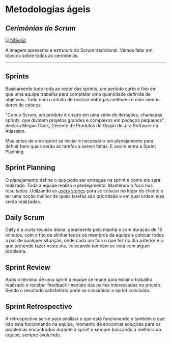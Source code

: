 # Metodologias ágeis
## _Cerimônias do Scrum_

[![N|Solid](https://res.cloudinary.com/practicaldev/image/fetch/s--k4vCWq_J--/c_limit%2Cf_auto%2Cfl_progressive%2Cq_auto%2Cw_880/https://dev-to-uploads.s3.amazonaws.com/uploads/articles/zv2toqc1oa1zv6uhugui.png)](scrum)

A imagem apresenta a estrutura do Scrum tradicional. Vamos falar em tópicos sobre todas as cerimônias.

------

## Sprints

Basicamente tudo roda ao redor das sprints, um período curto e fixo em que uma equipe trabalha para completar uma quantidade definida de objetivos. Tudo com o intuito de realizar entregas melhores e com menos dores de cabeça.

"Com o Scrum, um produto é criado em uma série de iterações, chamadas sprints, que dividem projetos grandes e complexos em pedaços pequenos", declara Megan Cook, Gerente de Produtos de Grupo do Jira Software na Atlassian.

Mas antes de uma sprint se iniciar é necessário um planejamento para definir bem quais serão as tarefas a serem feitas. E assim entra a Sprint Planning.

## Sprint Planning

O planejamento define o que pode ser entregue na sprint e como ele será realizado. Toda a equipe realiza o planejamento. Mantendo o foco nos resultados. Utilizando as [users stories](https://www.atlassian.com/br/agile/project-management/user-stories) para se colocar no lugar do cliente e ter uma noção melhor de quais tarefas são prioridade e em qual ordem elas serão realizadas.


## Daily Scrum

Daily é a curta reunião diária, geralmente pela manhã e com duração de 15 minutos, com o fito de alinhar todos os membros da equipe e colocar todos a par de qualquer situação, onde cada um fala o que fez no dia anterior e o que pretende fazer neste dia, colocando também se está com algum problema.

## Sprint Review

Após o término de uma sprint a equipe se reúne para exibir o trabalho realizado e receber feedback imediato das partes interessadas no projeto. Sendo o resultado satisfatório pode se considerar a sprint concluída.

## Sprint Retrospective

A retrospectiva serve para analisar o que está funcionando e também o que não está funcionando na equipe, momento de encontrar soluções para os problemas encontrados durante a sprint e sempre buscando a melhora da equipe, sempre evoluindo.

